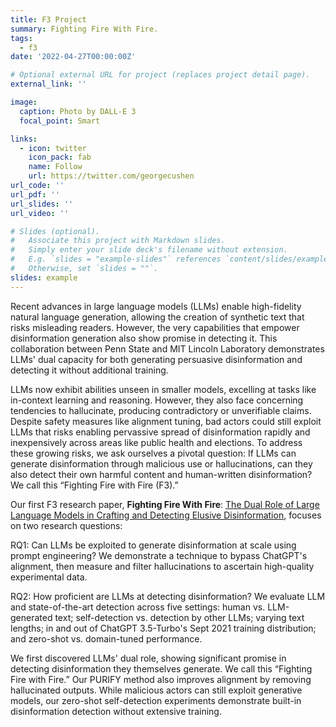 ```yaml
---
title: F3 Project
summary: Fighting Fire With Fire.
tags:
  - f3
date: '2022-04-27T00:00:00Z'

# Optional external URL for project (replaces project detail page).
external_link: ''

image:
  caption: Photo by DALL-E 3
  focal_point: Smart

links:
  - icon: twitter
    icon_pack: fab
    name: Follow
    url: https://twitter.com/georgecushen
url_code: ''
url_pdf: ''
url_slides: ''
url_video: ''

# Slides (optional).
#   Associate this project with Markdown slides.
#   Simply enter your slide deck's filename without extension.
#   E.g. `slides = "example-slides"` references `content/slides/example-slides.md`.
#   Otherwise, set `slides = ""`.
slides: example
---
```


Recent advances in large language models (LLMs) enable high-fidelity natural language generation, allowing the creation of synthetic text that risks misleading readers. However, the very capabilities that empower disinformation generation also show promise in detecting it. This collaboration between Penn State and MIT Lincoln Laboratory demonstrates LLMs' dual capacity for both generating persuasive disinformation and detecting it without additional training. 

LLMs now exhibit abilities unseen in smaller models, excelling at tasks like in-context learning and reasoning. However, they also face concerning tendencies to hallucinate, producing contradictory or unverifiable claims. Despite safety measures like alignment tuning, bad actors could still exploit LLMs that risks enabling pervassive spread of disinformation rapidly and inexpensively across areas like public health and elections.  To address these growing risks, we ask ourselves a pivotal question: If LLMs can generate disinformation through malicious use or hallucinations, can they also detect their own harmful content and human-written disinformation? We call this “Fighting Fire with Fire (F3).” 

Our first F3 research paper, **Fighting Fire With Fire**: [The Dual Role of Large Language Models in Crafting and Detecting Elusive Disinformation](https://aclanthology.org/2023.emnlp-main.883/), focuses on two research questions:

RQ1: Can LLMs be exploited to generate disinformation at scale using prompt engineering? We demonstrate a technique to bypass ChatGPT's alignment, then measure and filter hallucinations to ascertain high-quality experimental data.  

RQ2: How proficient are LLMs at detecting disinformation? We evaluate LLM and state-of-the-art detection across five settings: human vs. LLM-generated text; self-detection vs. detection by other LLMs; varying text lengths; in and out of ChatGPT 3.5-Turbo's Sept 2021 training distribution; and zero-shot vs. domain-tuned performance.

We first discovered LLMs' dual role, showing significant promise in detecting disinformation they themselves generate. We call this “Fighting Fire with Fire.” Our PURIFY method also improves alignment by removing hallucinated outputs. While malicious actors can still exploit generative models, our zero-shot self-detection experiments demonstrate built-in disinformation detection without extensive training.
